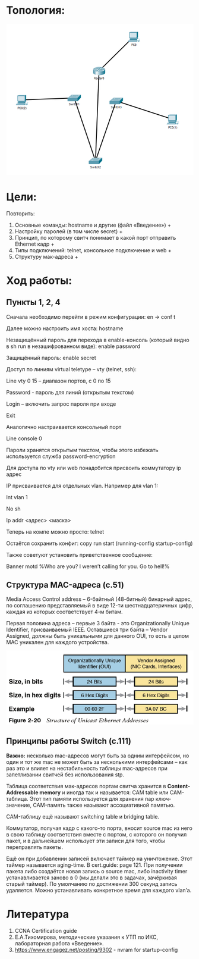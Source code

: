 # Топология:
![Топология](https://github.com/baltineu/telecom-labs/blob/main/cisco_pt/ccna_openedu/sources/topology1.PNG)

# Цели:
Повторить:

1) Основные команды: hostname и другие (файл «Введение») + 
1) Настройку паролей (в том числе secret) +
1) Принцип, по которому свитч понимает в какой порт отправить Ethernet кадр +
1) Типы подключений: telnet, консольное подключение и web +
1) Структуру мак-адреса +
# Ход работы:
## **Пункты 1, 2, 4**
Сначала необходимо перейти в режим конфигурации: en -> conf t

Далее можно настроить имя хоста: hostname <name>

Незащищённый пароль для перехода в enable-консоль (который видно в sh run в незашифрованном виде): enable password <password>

Защищённый пароль: enable secret <password>

Доступ по линиям virtual teletype – vty (telnet, ssh):

Line vty 0 15 – диапазон портов, с 0 по 15

Password <password> - пароль для линий (открытым текстом)

Login – включить запрос пароля при входе

Exit

Аналогично настраивается консольный порт

Line console 0

Пароли хранятся открытым текстом, чтобы этого избежать используется служба password-encryption

Для доступа по vty или web понадобится присвоить коммутатору ip адрес

IP присваивается для отдельных vlan. Например для vlan 1:

Int vlan 1

No sh

Ip addr <адрес> <маска>

Теперь на компе можно просто: telnet <ip addr>

Остаётся сохранить конфиг: copy run start (running-config startup-config)

Также советуют установить приветственное сообщение:

Banner motd %Who are you? I weren’t calling for you. Go to hell!%

## **Структура MAC-адреса (с.51)**
Media Access Control address – 6-байтный (48-битный) бинарный адрес, по соглашению представляемый в виде 12-ти шестнадцатеричных цифр, каждая из которых соответствует 4-м битам.

Первая половина адреса – первые 3 байта - это Organizationally Unique Identifier, присваиваемый IEEE. Оставшиеся три байта – Vendor Assigned, должны быть уникальными для данного OUI, то есть в целом MAC уникален для каждого устройства. 

![Структура MAC](https://github.com/baltineu/telecom-labs/blob/main/cisco_pt/ccna_openedu/sources/MAC1.png)

## **Принципы работы Switch (с.111)**
**Важно:** несколько mac-адресов могут быть за одним интерфейсом, но один и тот же mac не может быть за несколькими интерфейсами – как раз это и влияет на нестабильность таблицы mac-адресов при запетливании свитчей без использования stp.

Таблица соответствия мак-адресов портам свитча хранится в **Content-Addressable memory** и иногда так и называется: CAM table или CAM-таблица. Этот тип памяти используется для хранения пар ключ-значение, CAM-память также называют ассоциативной памятью. 

CAM-таблицу ещё называют switching table и bridging table.

Коммутатор, получая кадр с какого-то порта, вносит source mac из него в свою таблицу соответствия вместе с портом, с которого он получил пакет, и в дальнейшем использует эти записи для того, чтобы переправлять пакеты.

Ещё он при добавлении записей включает таймер на уничтожение. Этот таймер называется aging-time. В cert.guide: page 121. При получении пакета либо создаётся новая запись о source mac, либо inactivity timer устанавливается заново в 0 (мы делали это в задачах, зачёркивая старый таймер). По умолчанию по достижении 300 секунд запись удаляется. Можно устанавливать конкретное время для каждого vlan’а.
# Литература

1) CCNA Certification guide
1) Е.А.Тихомирова, методические указания к УТП по ИКС, лабораторная работа «Введение».
1) <https://www.engagez.net/posting/9302> - nvram for startup-config
